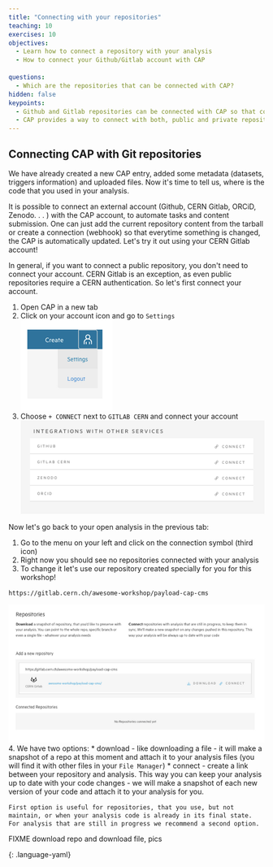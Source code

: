 ```yaml
---
title: "Connecting with your repositories"
teaching: 10
exercises: 10
objectives:
  - Learn how to connect a repository with your analysis
  - How to connect your Github/Gitlab account with CAP

questions:
  - Which are the repositories that can be connected with CAP?
hidden: false
keypoints:
  - Github and Gitlab repositories can be connected with CAP so that code/metadata updates are automatically propagated to the CAP system
  - CAP provides a way to connect with both, public and private repositories
---
```



## Connecting CAP with Git repositories

We have already created a new CAP entry, added some metadata (datasets, triggers information) and uploaded files. Now it's time to tell us, where is the code that you used in your analysis.

It is possible to connect an external account (Github, CERN Gitlab, ORCiD, Zenodo. . . ) with the CAP account, to automate tasks and content submission. One can just add the current repository content from the tarball or create a connection (webhook) so that everytime
something is changed, the CAP is automatically updated. Let's try it out using your CERN Gitlab account!

In general, if you want to connect a public repository, you don't need to connect your account. CERN Gitlab is an exception, as
 even public repositories require a CERN authentication. So let's first connect your account.


1. Open CAP in a new tab
2. Click on your account icon and go to `Settings`
![](../fig/connect.png)
3. Choose `+ CONNECT` next to `GITLAB CERN` and connect your account
![](../fig/connections.png)

Now let's go back to your open analysis in the previous tab:
1. Go to the menu on your left and click on the connection symbol (third icon)
2. Right now you should see no repositories connected with your analysis
3. To change it let's use our repository created specially for you for this workshop!
~~~
https://gitlab.cern.ch/awesome-workshop/payload-cap-cms
~~~
![](../fig/repositories.png)
4. We have two options:
    * download - like downloading a file - it will make a snapshot of a repo at this moment and attach it to your analysis files (you will find it with other files in your `File Manager`)
    * connect - create a link between your repository and analysis. This way you can keep your analysis up to date with your code changes - we will make a snapshot of each new version of your code and attach it to your analysis for you.

    First option is useful for repositories, that you use, but not maintain, or when your analysis code is already in its final state. For analysis that are still in progress we recommend a second option.

FIXME download repo and download file, pics

{: .language-yaml}
